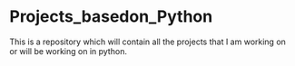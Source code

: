 # Projects_basedon_Python
This is a repository which will contain all the projects that I am working on or will be working on in python.
